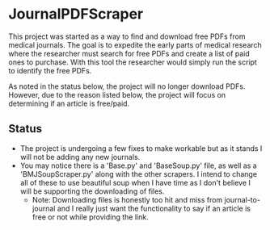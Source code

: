 # JournalPDFScraper

This project was started as a way to find and download free PDFs from medical journals. The goal is to expedite the early parts of medical research where the researcher must search for free PDFs and create a list of paid ones to purchase. With this tool the researcher would simply run the script to identify the free PDFs.

As noted in the status below, the project will no longer download PDFs. However, due to the reason listed below, the project will focus on determining if an article is free/paid.

## Status
* The project is undergoing a few fixes to make workable but as it stands I will not be adding any new journals.
* You may notice there is a 'Base.py' and 'BaseSoup.py' file, as well as a 'BMJSoupScraper.py' along with the other scrapers. I intend to change all of these to use beautiful soup when I have time as I don't believe I will be supporting the downloading of files.
  * Note: Downloading files is honestly too hit and miss from journal-to-journal and I really just want the functionality to say if an article is free or not while providing the link.
